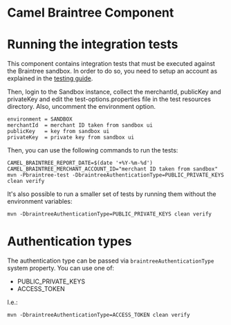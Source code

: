 # Camel Braintree Component

# Running the integration tests

This component contains integration tests that must be executed against the Braintree sandbox. In 
order to do so, you need to setup an account as explained in the [testing guide](https://developers.braintreepayments.com/reference/general/testing/java).

Then, login to the Sandbox instance, collect the merchantId, publicKey and privateKey and edit the
test-options.properties file in the test resources directory. Also, uncomment the environment option. 

```
environment = SANDBOX
merchantId  = merchant ID taken from sandbox ui
publicKey   = key from sandbox ui 
privateKey  = private key from sandbox ui
```

Then, you can use the following commands to run the tests:

```
CAMEL_BRAINTREE_REPORT_DATE=$(date '+%Y-%m-%d') CAMEL_BRAINTREE_MERCHANT_ACCOUNT_ID="merchant ID taken from sandbox" mvn -Pbraintree-test -DbraintreeAuthenticationType=PUBLIC_PRIVATE_KEYS clean verify 
```

It's also possible to run a smaller set of tests by running them without the environment variables:
```
mvn -DbraintreeAuthenticationType=PUBLIC_PRIVATE_KEYS clean verify
```

# Authentication types

The authentication type can be passed via `braintreeAuthenticationType` system property. 
You can use one of: 

* PUBLIC_PRIVATE_KEYS
* ACCESS_TOKEN


I.e.:

```
mvn -DbraintreeAuthenticationType=ACCESS_TOKEN clean verify
```
